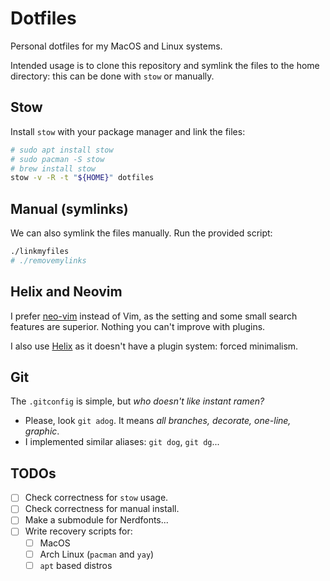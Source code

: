 # Dotfiles

Personal dotfiles for my MacOS and Linux systems.

Intended usage is to clone this repository and symlink the files to the home directory:
this can be done with `stow` or manually.

## Stow

Install `stow` with your package manager and link the files:

```bash
# sudo apt install stow
# sudo pacman -S stow
# brew install stow
stow -v -R -t "${HOME}" dotfiles
```

## Manual (symlinks)

We can also symlink the files manually.
Run the provided script:

```bash
./linkmyfiles
# ./removemylinks
```

## Helix and Neovim

I prefer [neo-vim](https://github.com/neovim/neovim) instead of Vim,
as the setting and some small search features are superior.
Nothing you can't improve with plugins.

I also use [Helix](https://helix-editor.com) as it doesn't
have a plugin system: forced minimalism.

## Git

The `.gitconfig` is simple, but _who doesn't like instant ramen?_

- Please, look `git adog`. It means _all branches, decorate, one-line, graphic_.
- I implemented similar aliases: `git dog`, `git dg`...

## TODOs

- [ ] Check correctness for `stow` usage.
- [ ] Check correctness for manual install.
- [ ] Make a submodule for Nerdfonts...
- [ ] Write recovery scripts for:
    - [ ] MacOS
    - [ ] Arch Linux (`pacman` and `yay`)
    - [ ] `apt` based distros
